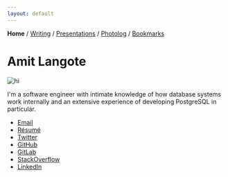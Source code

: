 ```yaml
---
layout: default
---
```

<b>Home</b> / <a href="https://amitlan.github.io/writing">Writing</a> / <a href="https://amitlan.github.io/talks">Presentations</a> / <a href="https://amitlan.github.io/photolog">Photolog</a> / <a href="https://amitlan.github.io/bookmarks">Bookmarks</a>
<h1>Amit Langote</h1>
<img src="https://s3-ap-northeast-1.amazonaws.com/amitlan.com/files/me.jpg" alt="hi" class="inline"/>
<p>I'm a software engineer with intimate knowledge of how database systems work internally and an extensive experience of developing PostgreSQL in particular.</p>
<ul>
 <li><a href="mailto:amitlangote09@gmail.com">Email</a></li>
 <li><a href="https://s3-ap-northeast-1.amazonaws.com/amitlan.com/files/resume.pdf">Résumé</a></li>
 <li><a href="https://twitter.com/amitlan">Twitter</a></li>
 <li><a href="https://github.com/amitlan">GitHub</a></li>
 <li><a href="https://gitlab.com/amitlan">GitLab</a></li>
 <li><a href="https://stackoverflow.com/users/683402">StackOverflow</a></li>
 <li><a href="https://linkedin.com/in/amitlan">LinkedIn</a></li>
</ul>
